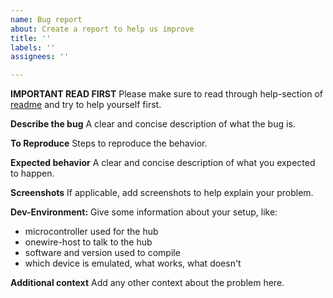 ```yaml
---
name: Bug report
about: Create a report to help us improve
title: ''
labels: ''
assignees: ''

---
```


**IMPORTANT READ FIRST**
Please make sure to read through help-section of [readme](https://github.com/orgua/OneWireHub/blob/main/README.md#help---what-to-do-if-things-dont-work-as-expected) and try to help yourself first.

**Describe the bug**
A clear and concise description of what the bug is.

**To Reproduce**
Steps to reproduce the behavior.

**Expected behavior**
A clear and concise description of what you expected to happen.

**Screenshots**
If applicable, add screenshots to help explain your problem.

**Dev-Environment:**
Give some information about your setup, like:
- microcontroller used for the hub
- onewire-host to talk to the hub 
- software and version used to compile
- which device is emulated, what works, what doesn't 

**Additional context**
Add any other context about the problem here.
